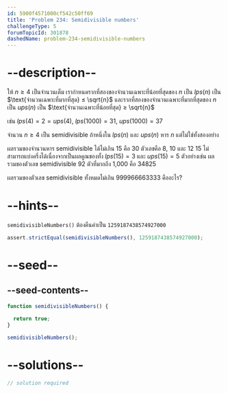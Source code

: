 ```yaml
---
id: 5900f4571000cf542c50ff69
title: 'Problem 234: Semidivisible numbers'
challengeType: 5
forumTopicId: 301878
dashedName: problem-234-semidivisible-numbers
---
```


# --description--

ให้ $n ≥ 4$ เป็นจำนวนเต็ม เรากำหนดรากที่สองของจำนวนเฉพาะที่น้อยที่สุดของ $n$ เป็น $lps(n)$ เป็น $\text{จำนวนเฉพาะที่มากที่สุด} ≤ \sqrt{n}$ และรากที่สองของจำนวนเฉพาะที่มากที่สุดของ $n$ เป็น $ups(n)$ เป็น $\text{จำนวนเฉพาะที่น้อยที่สุด} ≥ \sqrt{n}$

เช่น $lps(4) = 2 = ups(4)$, $lps(1000) = 31$, $ups(1000) = 37$

จำนวน $n ≥ 4$ เป็น semidivisible ถ้าหนึ่งใน $lps(n)$ และ $ups(n)$ หาร $n$ แต่ไม่ใช่ทั้งสองอย่าง

ผลรวมของจำนวนหาร semidivisible ได้ไม่เกิน 15 คือ 30 ตัวเลขคือ 8, 10 และ 12 15 ไม่สามารถแบ่งครึ่งได้เนื่องจากเป็นผลคูณของทั้ง $lps(15) = 3$ และ $ups(15) = 5$ ตัวอย่างเช่น ผลรวมของตัวเลข semidivisible 92 ตัวที่มากถึง 1,000 คือ 34825

ผลรวมของตัวเลข semidivisible ทั้งหมดไม่เกิน 999966663333 คืออะไร?

# --hints--

`semidivisibleNumbers()` ต้องคืนค่าเป็น `1259187438574927000`

```js
assert.strictEqual(semidivisibleNumbers(), 1259187438574927000);
```

# --seed--

## --seed-contents--

```js
function semidivisibleNumbers() {

  return true;
}

semidivisibleNumbers();
```

# --solutions--

```js
// solution required
```
